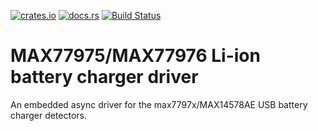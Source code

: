 [![crates.io][crates-badge]][crates-url] [![docs.rs][docs-badge]][docs-url]
[![Build Status][actions-badge]][actions-url]

[crates-badge]: https://img.shields.io/crates/v/max7797x-driver
[crates-url]: https://crates.io/crates/max7797x-driver
[docs-badge]: https://docs.rs/max7797x-driver/badge.svg
[docs-url]: https://docs.rs/max7797x-driver
[actions-badge]: https://github.com/tactile-eng/max7797x-driver/workflows/CI/badge.svg
[actions-url]: https://github.com/tactile-eng/max7797x-driver/actions?query=workflow%3ACI+branch%3Amain

# MAX77975/MAX77976 Li-ion battery charger driver

<!-- cargo-rdme start -->

An embedded async driver for the max7797x/MAX14578AE USB battery charger detectors.

<!-- cargo-rdme end -->
